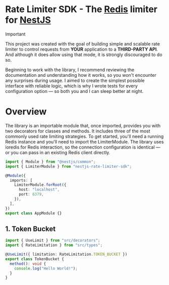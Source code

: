 # Rate Limiter SDK - The [Redis](https://redis.io/) limiter for [NestJS](https://nestjs.com/)

> [!IMPORTANT]
>
> This project was created with the goal of building simple and scalable
> rate limiter to control requests from **YOUR** application to a **THIRD-PARTY API**.
> And although it does allow using that mode, it is strongly discouraged to do so.
> 

Beginning to work with the library, I recommend reviewing the documentation and understanding how it works, so you won't encounter any surprises during usage. I aimed to create the simplest possible interface with reliable logic, which is why I wrote tests for every configuration option — so both you and I can sleep better at night.

# Overview
The library is an importable module that, once imported, provides you with two decorators for classes and methods. It includes three of the most commonly used rate limiting strategies. To get started, you'll need a running Redis instance and you'll need to import the LimiterModule. The library uses ioredis for Redis interaction, so the connection configuration is identical — or you can pass in an existing Redis client directly.
```ts
import { Module } from "@nestjs/common";
import { LimiterModule } from "nestjs-rate-limiter-sdk";

@Module({
  imports: [
    LimiterModule.forRoot({
      host: "localhost",
      port: 6379,
    }),
  ],
})
export class AppModule {}
```

## 1. Token Bucket
```ts
import { UseLimit } from "src/decorators";
import { RateLimitation } from "src/types";

@UseLimit({ limitation: RateLimitation.TOKEN_BUCKET })
export class TokenBucket {
  method(): void {
    console.log("Hello World!");
  }
}

```

